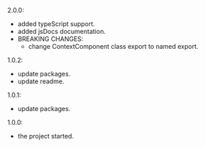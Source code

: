 2.0.0:
- added typeScript support.
- added jsDocs documentation.
- BREAKING CHANGES:
    - change ContextComponent class export to named export.

1.0.2:
- update packages.
- update readme.

1.0.1:
- update packages.

1.0.0:
- the project started.